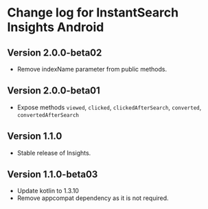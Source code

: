 # Change log for InstantSearch Insights Android

## Version 2.0.0-beta02

- Remove indexName parameter from public methods.

## Version 2.0.0-beta01

- Expose methods `viewed`, `clicked`, `clickedAfterSearch`, `converted`, `convertedAfterSearch`

## Version 1.1.0

- Stable release of Insights.

## Version 1.1.0-beta03

- Update kotlin to 1.3.10
- Remove appcompat dependency as it is not required.
